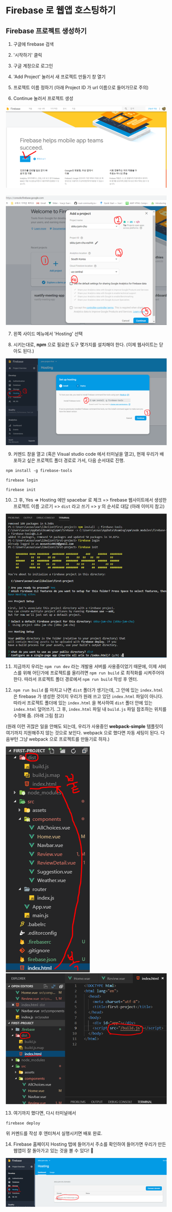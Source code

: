 # Firebase 로 웹앱 호스팅하기

## Firebase 프로젝트 생성하기

1. 구글에 firebase 검색

1. '시작하기' 클릭

1. 구글 계정으로 로그인

1. 'Add Project' 눌러서 새 프로젝트 만들기 창 열기

1. 프로젝트 이름 정하기 (아래 Project ID 가 url 이름으로 들어가므로 주의)

1. Continue 눌러서 프로젝트 생성

<img src="/images/firebase1.png" />
<br/>
<img src="/images/firebase2.png" style="margin-top: 20px;" />

7. 왼쪽 사이드 메뉴에서 'Hosting' 선택

8. 시키는대로, **npm** 으로 필요한 도구 몇가지를 설치해야 한다. (이제 웹사이트는 닫아도 된다.)

<img src="/images/firebase3.png" />

9. 커멘드 창을 열고 (혹은 Visual studio code 에서 터미널을 열고), 현재 우리가 배포하고 싶은 프로젝트 폴더 경로로 가서, 다음 순서대로 진행. 

```
npm install -g firebase-tools
```
```
firebase login
```
```
firebase init
```

10. 그 후, Yes => Hosting 에만 spacebar 로 체크 => firebase 웹사이트에서 생성한 프로젝트 이름 고르기 => `dist` 라고 쓰기 => y 의 순서로 대답 (아래 이미지 참고)

<img src="/images/firebaseDeploy1.png" />

11. 지금까지 우리는 `npm run dev` 라는 개발용 서버를 사용중이었기 때문에, 이제 서비스를 위해 어딘가에 프로젝트를 올리려면 `npm run build` 로 최적화를 시켜주어야 한다. 따라서 프로젝트 폴더 경로에서 `npm run build` 작성 후 엔터.

12. `npm run build` 를 마치고 나면 `dist` 폴더가 생기는데, 그 안에 있는 `index.html` 은 firebase 가 생성한 것이지 우리가 원래 쓰고 있던 `index.html` 파일이 아니다. 따라서 프로젝트 폴더에 있는 `index.html` 을 복사하여 `dist` 폴더 안에 있는 `index.html` 덮어쓰기. 그 후, `index.html` 파일 내 `build.js` 파일 참조하는 위치를 수정해 줌. (아래 그림 참고) 

 (원래 이런 귀찮은 일을 안해도 되는데, 우리가 사용중인 **webpack-simple** 템플릿이 여기까지 지원해주지 않는 것으로 보인다. webpack 으로 했다면 자동 세팅이 된다. 다음부턴 그냥 webpack 으로 프로젝트를 만들기로 하자.)

<img src="/images/firebaseDeploy2.png" />

<img src="/images/firebaseDeploy3.png" />

13. 여기까지 했다면, 다시 터미널에서

```
firebase deploy
```

위 커멘드를 작성 후 엔터쳐서 실행시키면 배포 완료. 

14. Firebase 홈페이지 Hosting 탭에 들어가서 주소를 확인하여 들어가면 우리가 만든 웹앱이 잘 돌아가고 있는 것을 볼 수 있다! :tada:

<img src="/images/firebaseDeploy4.png" />
